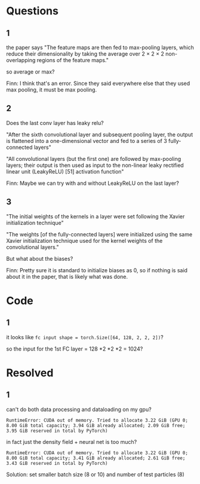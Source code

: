 # Questions

## 1
the paper says "The feature maps are then fed
to max-pooling layers, which reduce their dimensionality by
taking the average over 2 × 2 × 2 non-overlapping regions of
the feature maps."

so average or max?

Finn: I think that's an error. Since they said everywhere else that they used max pooling, it must be max pooling.

## 2
Does the last conv layer has leaky relu?

"After the sixth convolutional layer and subsequent pooling
layer, the output is flattened into a one-dimensional vector and
fed to a series of 3 fully-connected layers"

"All convolutional layers (but the first one) are followed by
max-pooling layers; their output is then used as input to the
non-linear leaky rectified linear unit (LeakyReLU) [51] activation function"

Finn: Maybe we can try with and without LeakyReLU on the last layer?

## 3
"The initial weights of the kernels in a layer were set
following the Xavier initialization technique"

"The weights [of the fully-connected layers] were initialized using the same
Xavier initialization technique used for the kernel weights of
the convolutional layers."

But what about the biases?

Finn: Pretty sure it is standard to initialize biases as 0, so if nothing is said about it in the paper, that is likely what was done.

# Code

## 1
it looks like `fc input shape = torch.Size([64, 128, 2, 2, 2])`?

so the input for the 1st FC layer = 128 *2 *2 *2 = 1024?

# Resolved
## 1
can't do both data processing and dataloading on my gpu?

```
RuntimeError: CUDA out of memory. Tried to allocate 3.22 GiB (GPU 0; 8.00 GiB total capacity; 3.94 GiB already allocated; 2.09 GiB free;  3.95 GiB reserved in total by PyTorch)
```

in fact just the density field + neural net is too much?
```
RuntimeError: CUDA out of memory. Tried to allocate 3.22 GiB (GPU 0; 8.00 GiB total capacity; 3.41 GiB already allocated; 2.61 GiB free; 3.43 GiB reserved in total by PyTorch)
```
Solution: set smaller batch size (8 or 10) and number of test particles (8)
